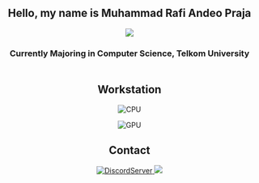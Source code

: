 <h2 align="center"> Hello, my name is Muhammad Rafi Andeo Praja <br/></h2> 
<p status, align='center'>
  <a href='https://open.spotify.com/user/0le0agog12qwctomtotays88m'>
    <img src='https://img.shields.io/badge/Playing-7UP-&?style=social&logo=spotify'>
  </a>
</p status>

<h3 align="center">Currently Majoring in Computer Science, Telkom University <br> <br>
  </h3> 

<div align="center">
  
## Workstation

<div align="center">
	

![CPU](https://img.shields.io/badge/Intel-Core_i7_10750H-0071C5?style=for-the-badge&logo=intel&logoColor=white)
<br> 
	
![GPU](https://img.shields.io/badge/NVIDIA-GeForce_RTX_2060-76B900?style=for-the-badge&logo=nvidia&logoColor=white) 



</div>

 ## Contact
<a href="https://discord.gg/pc9Zxxm9">![DiscordServer](https://img.shields.io/discord/587842272167723028?label=Discord%20Server&logo=Discord&colorB=5865F2&style=for-the-badge&logoColor=white)
</a>
[<img src="https://img.shields.io/badge/linkedin-%230077B5.svg?&style=for-the-badge&logo=linkedin&logoColor=white" />](https://www.linkedin.com/in/muhammad-rafi-andeo-praja-192a4421b/)
<br> <br>
